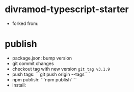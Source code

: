 # divramod-typescript-starter
- forked from:

# publish
- package.json: bump version
- git commit changes
- checkout tag with new version ```git tag v3.1.9```
- push tags: ```git push origin --tags````
- npm publish: ```npm publish````
- install:

